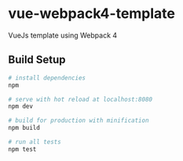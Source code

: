 # vue-webpack4-template
VueJs template using Webpack 4

## Build Setup

``` bash
# install dependencies
npm

# serve with hot reload at localhost:8080
npm dev

# build for production with minification
npm build

# run all tests
npm test
```
